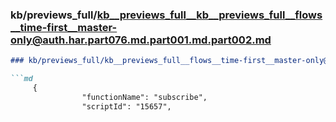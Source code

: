 ### kb/previews_full/kb__previews_full__kb__previews_full__flows__time-first__master-only@auth.har.part076.md.part001.md.part002.md

```md
### kb/previews_full/kb__previews_full__flows__time-first__master-only@auth.har.part076.md.part001.md (part 002)

```md
     {
                "functionName": "subscribe",
                "scriptId": "15657",
 
```

```

```
